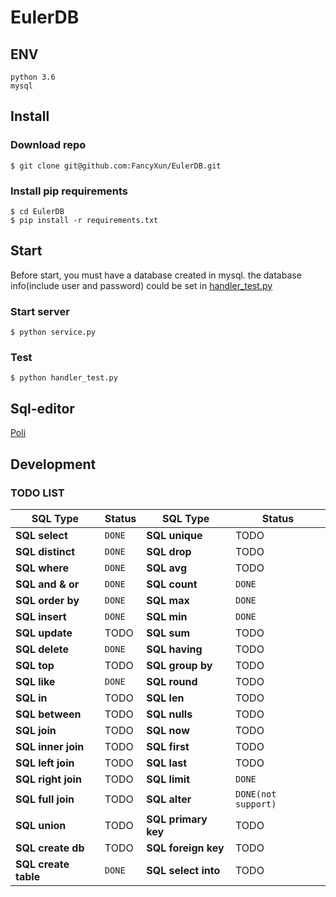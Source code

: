 # EulerDB

## ENV
```shell script
python 3.6
mysql
```

## Install

### Download repo
```shell script
$ git clone git@github.com:FancyXun/EulerDB.git
```
### Install pip requirements
```shell script
$ cd EulerDB
$ pip install -r requirements.txt
```
## Start

Before start, you must have a database created in mysql.
the database info(include user and password) could be set in [handler_test.py](https://github.com/FancyXun/EulerDB/blob/d0de441dc580af476be498e52c0aef5602198d0e/handler_test.py#L7)

### Start server
```shell script
$ python service.py
```

### Test
```shell script
$ python handler_test.py
```

## Sql-editor
[Poli](https://github.com/FancyXun/poli)

## Development 

### TODO LIST

SQL Type                    | Status | SQL Type            | Status                                                                                                                                           
----------------------------- |--------|---------------------| --------------
**SQL select**                 | ```DONE``` | **SQL unique**      | TODO 
**SQL distinct**                 | ```DONE```   | **SQL drop**        | TODO 
**SQL where**                 | ```DONE``` | **SQL avg**         | TODO 
**SQL and & or**                | ```DONE``` | **SQL count**       | ```DONE``` 
**SQL order by**               | ```DONE``` | **SQL max**         | ```DONE```
**SQL insert**               | ```DONE``` | **SQL min**         | ```DONE``` 
**SQL update**                 | TODO   | **SQL sum**         | TODO 
**SQL delete**                 | ```DONE```      | **SQL having**      | TODO 
**SQL top**                 | TODO   | **SQL group by**    | TODO 
**SQL like**                 | ```DONE``` | **SQL round**       | TODO 
**SQL in**                 | TODO   | **SQL len**         | TODO 
**SQL between**                 | TODO   | **SQL nulls**       | TODO 
**SQL join**                 | TODO   | **SQL now**         | TODO 
**SQL inner join**                 | TODO   | **SQL first**       | TODO 
**SQL left join**                 | TODO   | **SQL last**        | TODO 
**SQL right join**                 | TODO   | **SQL limit**       | ```DONE``` 
**SQL full join**                 | TODO   | **SQL alter**       | ```DONE(not support)``` 
**SQL union**                 | TODO   | **SQL primary key** | TODO 
**SQL create db**                 | TODO   | **SQL foreign key** | TODO 
**SQL create table**                 | ```DONE``` | **SQL select into** | TODO 
